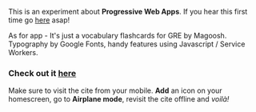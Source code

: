 This is an experiment about **Progressive Web Apps**. If you hear this first time go [here](https://developers.google.com/web/progressive-web-apps/) asap!

As for app - It's just a vocabulary flashcards for GRE by Magoosh. Typography by Google Fonts, handy features using Javascript / Service Workers. 
### Check out it [here](https://georgegach.github.io/GRE/)

Make sure to visit the cite from your mobile. **Add** an icon on your homescreen, go to **Airplane mode**, revisit the cite offline and *voilà!*
